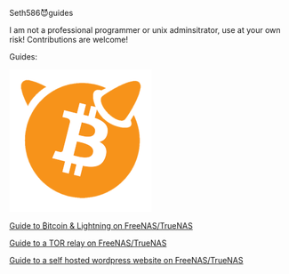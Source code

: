 Seth586😈guides

I am not a professional programmer or unix adminsitrator, use at your own risk!
Contributions are welcome!

Guides:

![BitcoinBSD](bitcoin/images/BTCBSDsmall.png) 

[Guide to ₿itcoin & Lightning️ on FreeNAS/TrueNAS](FreeNAS/bitcoin/README.md)

[Guide to a TOR relay on FreeNAS/TrueNAS](https://github.com/seth586/guides/tree/master/FreeNAS/tor_relay)

[Guide to a self hosted wordpress website on FreeNAS/TrueNAS](FreeNAS/webserver/README.md)
